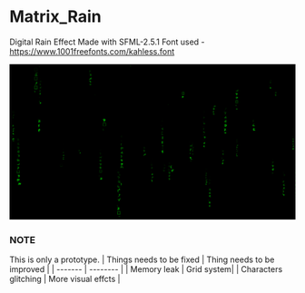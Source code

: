 # Matrix_Rain
Digital Rain Effect
Made with SFML-2.5.1
Font used - https://www.1001freefonts.com/kahless.font

![ScreenShot](https://github.com/Lenorad/Matrix_Rain/blob/main/bin/Screenshot.png)

### NOTE
This is only a prototype. 
| Things needs to be fixed | Thing needs to be improved |
| ------- | -------- |
| Memory leak | Grid system|
| Characters glitching | More visual effcts |

